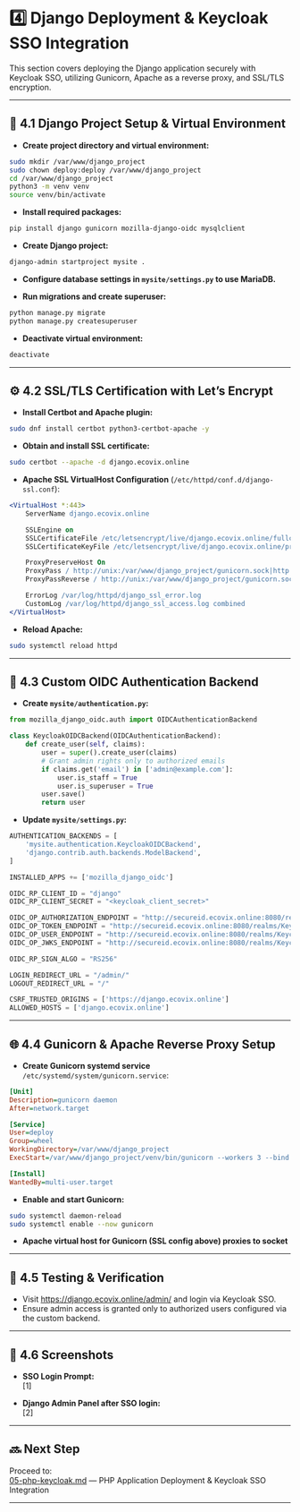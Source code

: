 # 4️⃣ Django Deployment & Keycloak SSO Integration

This section covers deploying the Django application securely with Keycloak SSO, utilizing Gunicorn, Apache as a reverse proxy, and SSL/TLS encryption.

***

## 🚀 4.1 Django Project Setup & Virtual Environment

- **Create project directory and virtual environment:**

```bash
sudo mkdir /var/www/django_project
sudo chown deploy:deploy /var/www/django_project
cd /var/www/django_project
python3 -m venv venv
source venv/bin/activate
```

- **Install required packages:**

```bash
pip install django gunicorn mozilla-django-oidc mysqlclient
```

- **Create Django project:**

```bash
django-admin startproject mysite .
```

- **Configure database settings in `mysite/settings.py` to use MariaDB.**

- **Run migrations and create superuser:**

```bash
python manage.py migrate
python manage.py createsuperuser
```

- **Deactivate virtual environment:**

```bash
deactivate
```

***

## ⚙️ 4.2 SSL/TLS Certification with Let’s Encrypt

- **Install Certbot and Apache plugin:**

```bash
sudo dnf install certbot python3-certbot-apache -y
```

- **Obtain and install SSL certificate:**

```bash
sudo certbot --apache -d django.ecovix.online
```

- **Apache SSL VirtualHost Configuration** (`/etc/httpd/conf.d/django-ssl.conf`):

```apache
<VirtualHost *:443>
    ServerName django.ecovix.online

    SSLEngine on
    SSLCertificateFile /etc/letsencrypt/live/django.ecovix.online/fullchain.pem
    SSLCertificateKeyFile /etc/letsencrypt/live/django.ecovix.online/privkey.pem

    ProxyPreserveHost On
    ProxyPass / http://unix:/var/www/django_project/gunicorn.sock|http://
    ProxyPassReverse / http://unix:/var/www/django_project/gunicorn.sock|http://

    ErrorLog /var/log/httpd/django_ssl_error.log
    CustomLog /var/log/httpd/django_ssl_access.log combined
</VirtualHost>
```

- **Reload Apache:**

```bash
sudo systemctl reload httpd
```

***

## 🔐 4.3 Custom OIDC Authentication Backend

- **Create `mysite/authentication.py`:**

```python
from mozilla_django_oidc.auth import OIDCAuthenticationBackend

class KeycloakOIDCBackend(OIDCAuthenticationBackend):
    def create_user(self, claims):
        user = super().create_user(claims)
        # Grant admin rights only to authorized emails
        if claims.get('email') in ['admin@example.com']:
            user.is_staff = True
            user.is_superuser = True
        user.save()
        return user
```

- **Update `mysite/settings.py`:**

```python
AUTHENTICATION_BACKENDS = [
    'mysite.authentication.KeycloakOIDCBackend',
    'django.contrib.auth.backends.ModelBackend',
]

INSTALLED_APPS += ['mozilla_django_oidc']

OIDC_RP_CLIENT_ID = "django"
OIDC_RP_CLIENT_SECRET = "<keycloak_client_secret>"

OIDC_OP_AUTHORIZATION_ENDPOINT = "http://secureid.ecovix.online:8080/realms/Keycloak/protocol/openid-connect/auth"
OIDC_OP_TOKEN_ENDPOINT = "http://secureid.ecovix.online:8080/realms/Keycloak/protocol/openid-connect/token"
OIDC_OP_USER_ENDPOINT = "http://secureid.ecovix.online:8080/realms/Keycloak/protocol/openid-connect/userinfo"
OIDC_OP_JWKS_ENDPOINT = "http://secureid.ecovix.online:8080/realms/Keycloak/protocol/openid-connect/certs"

OIDC_RP_SIGN_ALGO = "RS256"

LOGIN_REDIRECT_URL = "/admin/"
LOGOUT_REDIRECT_URL = "/"

CSRF_TRUSTED_ORIGINS = ['https://django.ecovix.online']
ALLOWED_HOSTS = ['django.ecovix.online']
```

***

## 🌐 4.4 Gunicorn & Apache Reverse Proxy Setup

- **Create Gunicorn systemd service** `/etc/systemd/system/gunicorn.service`:

```ini
[Unit]
Description=gunicorn daemon
After=network.target

[Service]
User=deploy
Group=wheel
WorkingDirectory=/var/www/django_project
ExecStart=/var/www/django_project/venv/bin/gunicorn --workers 3 --bind unix:/var/www/django_project/gunicorn.sock mysite.wsgi:application

[Install]
WantedBy=multi-user.target
```

- **Enable and start Gunicorn:**

```bash
sudo systemctl daemon-reload
sudo systemctl enable --now gunicorn
```

- **Apache virtual host for Gunicorn (SSL config above) proxies to socket**

***

## 🔎 4.5 Testing & Verification

- Visit https://django.ecovix.online/admin/ and login via Keycloak SSO.
- Ensure admin access is granted only to authorized users configured via the custom backend.

***

## 📸 4.6 Screenshots

- **SSO Login Prompt:**  
[1]

- **Django Admin Panel after SSO login:**  
[2]

***

## 🔜 Next Step

Proceed to:  
[05-php-keycloak.md](./05-php-keycloak.md) — PHP Application Deployment & Keycloak SSO Integration

***


